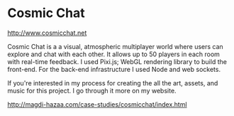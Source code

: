 # Cosmic Chat

http://www.cosmicchat.net

Cosmic Chat is a a visual, atmospheric multiplayer world where users can explore and chat with each other. It allows up to 50 players in each room with real-time feedback. I used Pixi.js; WebGL rendering library to build the front-end. For the back-end infrastructure I used Node and web sockets.

If you're interested in my process for creating the all the art, assets, and music for this project. I go through it more on my website.

http://magdi-hazaa.com/case-studies/cosmicchat/index.html

